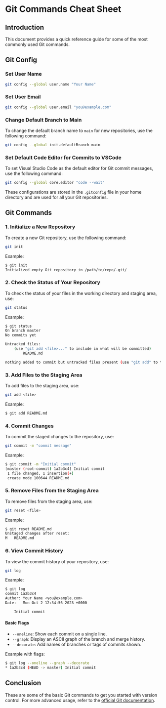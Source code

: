 # Git Commands Cheat Sheet

## Introduction

This document provides a quick reference guide for some of the most commonly used Git commands.

## Git Config

### Set User Name

```sh
git config --global user.name "Your Name"
```

### Set User Email

```sh
git config --global user.email "you@example.com"
```

### Change Default Branch to Main

To change the default branch name to `main` for new repositories, use the following command:

```sh
git config --global init.defaultBranch main
```

### Set Default Code Editor for Commits to VSCode

To set Visual Studio Code as the default editor for Git commit messages, use the following command:

```sh
git config --global core.editor "code --wait"
```

These configurations are stored in the `.gitconfig` file in your home directory and are used for all your Git repositories.

## Git Commands

### 1. Initialize a New Repository

To create a new Git repository, use the following command:

```sh
git init
```

Example:

```sh
$ git init
Initialized empty Git repository in /path/to/repo/.git/
```

### 2. Check the Status of Your Repository

To check the status of your files in the working directory and staging area, use:

```sh
git status
```

Example:

```sh
$ git status
On branch master
No commits yet

Untracked files:
    (use "git add <file>..." to include in what will be committed)
        README.md

nothing added to commit but untracked files present (use "git add" to track)
```

### 3. Add Files to the Staging Area

To add files to the staging area, use:

```sh
git add <file>
```

Example:

```sh
$ git add README.md
```

### 4. Commit Changes

To commit the staged changes to the repository, use:

```sh
git commit -m "commit message"
```

Example:

```sh
$ git commit -m "Initial commit"
[master (root-commit) 1a2b3c4] Initial commit
 1 file changed, 1 insertion(+)
 create mode 100644 README.md
```

### 5. Remove Files from the Staging Area

To remove files from the staging area, use:

```sh
git reset <file>
```

Example:

```sh
$ git reset README.md
Unstaged changes after reset:
M	README.md
```

### 6. View Commit History

To view the commit history of your repository, use:

```sh
git log
```

Example:

```sh
$ git log
commit 1a2b3c4
Author: Your Name <you@example.com>
Date:   Mon Oct 2 12:34:56 2023 +0000

    Initial commit
```

#### Basic Flags

- `--oneline`: Show each commit on a single line.
- `--graph`: Display an ASCII graph of the branch and merge history.
- `--decorate`: Add names of branches or tags of commits shown.

Example with flags:

```sh
$ git log --oneline --graph --decorate
* 1a2b3c4 (HEAD -> master) Initial commit
```

## Conclusion

These are some of the basic Git commands to get you started with version control. For more advanced usage, refer to the [official Git documentation](https://git-scm.com/doc).
